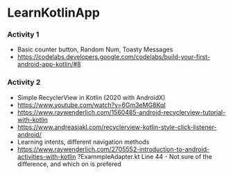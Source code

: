 # LearnKotlinApp


### Activity 1 
- Basic counter button, Random Num, Toasty Messages
- https://codelabs.developers.google.com/codelabs/build-your-first-android-app-kotlin/#8
### Activity 2
- Simple RecyclerView in Kotlin (2020 with AndroidX) 
- https://www.youtube.com/watch?v=6Gm3eMG8KqI 
- https://www.raywenderlich.com/1560485-android-recyclerview-tutorial-with-kotlin
- https://www.andreasjakl.com/recyclerview-kotlin-style-click-listener-android/
- Learning intents, different navigation methods 
- https://www.raywenderlich.com/2705552-introduction-to-android-activities-with-kotlin
?ExammpleAdapter.kt Line 44 - Not sure of the difference, and which on is prefered 

